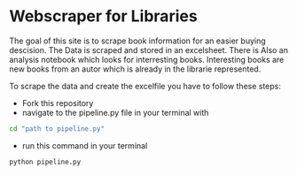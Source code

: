 # Webscraper for Libraries

The goal of this site is to scrape book information for an easier buying descision.
The Data is scraped and stored in an excelsheet. There is Also an analysis notebook which looks for interresting books.
Interesting books are new books from an autor which is already in the librarie represented.

To scrape the data and create the excelfile you have to follow these steps:

- Fork this repository
- navigate to the pipeline.py file in your terminal with 

```sh
cd "path to pipeline.py"
```

- run this command in your terminal

```sh
python pipeline.py
```
